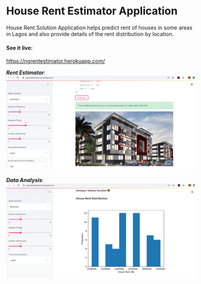 # House Rent Estimator Application
House Rent Solution Application helps predict rent of houses in some areas in Lagos and also provide details of the rent distribution by location.

#### See it live: 
https://ngrentestimator.herokuapp.com/

**_Rent Estimator_**:<br>
<img src="predictor.png"><br>

**_Data Analysis_**:<br>
<img src="analysis.png"><br>


